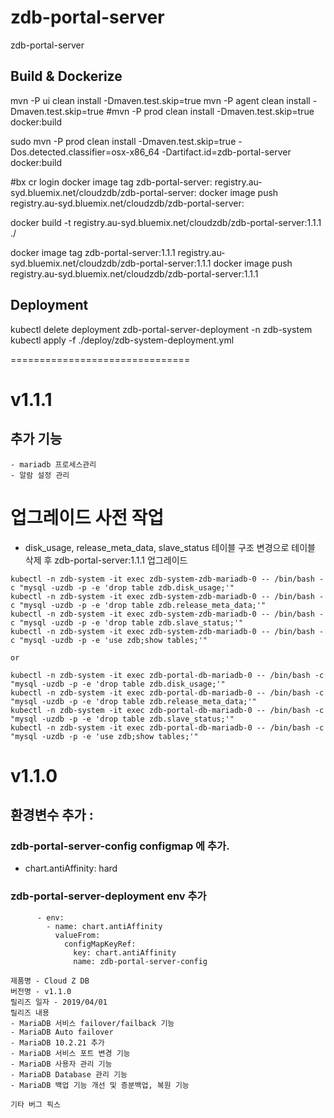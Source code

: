 # zdb-portal-server
zdb-portal-server

## Build & Dockerize
mvn -P ui clean install -Dmaven.test.skip=true
mvn -P agent clean install -Dmaven.test.skip=true
#mvn -P prod clean install -Dmaven.test.skip=true docker:build

sudo mvn -P prod clean install -Dmaven.test.skip=true -Dos.detected.classifier=osx-x86_64 -Dartifact.id=zdb-portal-server  docker:build

#bx cr login
docker image tag zdb-portal-server:<VERSION> registry.au-syd.bluemix.net/cloudzdb/zdb-portal-server:<VERSION>
docker image push registry.au-syd.bluemix.net/cloudzdb/zdb-portal-server:<VERSION>

docker build -t registry.au-syd.bluemix.net/cloudzdb/zdb-portal-server:1.1.1 ./

docker image tag zdb-portal-server:1.1.1 registry.au-syd.bluemix.net/cloudzdb/zdb-portal-server:1.1.1
docker image push registry.au-syd.bluemix.net/cloudzdb/zdb-portal-server:1.1.1

## Deployment
kubectl delete deployment zdb-portal-server-deployment -n zdb-system
kubectl apply -f ./deploy/zdb-system-deployment.yml

===============================
# v1.1.1
## 추가 기능
```
- mariadb 프로세스관리
- 알람 설정 관리

```
# 업그레이드 사전 작업
- disk_usage, release_meta_data, slave_status 테이블 구조 변경으로 테이블 삭제 후 zdb-portal-server:1.1.1 업그레이드
```
kubectl -n zdb-system -it exec zdb-system-zdb-mariadb-0 -- /bin/bash -c "mysql -uzdb -p -e 'drop table zdb.disk_usage;'"
kubectl -n zdb-system -it exec zdb-system-zdb-mariadb-0 -- /bin/bash -c "mysql -uzdb -p -e 'drop table zdb.release_meta_data;'"
kubectl -n zdb-system -it exec zdb-system-zdb-mariadb-0 -- /bin/bash -c "mysql -uzdb -p -e 'drop table zdb.slave_status;'"
kubectl -n zdb-system -it exec zdb-system-zdb-mariadb-0 -- /bin/bash -c "mysql -uzdb -p -e 'use zdb;show tables;'"

or

kubectl -n zdb-system -it exec zdb-portal-db-mariadb-0 -- /bin/bash -c "mysql -uzdb -p -e 'drop table zdb.disk_usage;'"
kubectl -n zdb-system -it exec zdb-portal-db-mariadb-0 -- /bin/bash -c "mysql -uzdb -p -e 'drop table zdb.release_meta_data;'"
kubectl -n zdb-system -it exec zdb-portal-db-mariadb-0 -- /bin/bash -c "mysql -uzdb -p -e 'drop table zdb.slave_status;'"
kubectl -n zdb-system -it exec zdb-portal-db-mariadb-0 -- /bin/bash -c "mysql -uzdb -p -e 'use zdb;show tables;'"
```



# v1.1.0
## 환경변수 추가 :
 
### zdb-portal-server-config configmap 에 추가.
 - chart.antiAffinity: hard 
 
### zdb-portal-server-deployment env 추가 
```
      - env:
        - name: chart.antiAffinity
          valueFrom:
            configMapKeyRef:
              key: chart.antiAffinity
              name: zdb-portal-server-config
```

```
제품명 - Cloud Z DB
버전명 - v1.1.0
릴리즈 일자 - 2019/04/01
릴리즈 내용
- MariaDB 서비스 failover/failback 기능
- MariaDB Auto failover
- MariaDB 10.2.21 추가
- MariaDB 서비스 포트 변경 기능
- MariaDB 사용자 관리 기능
- MariaDB Database 관리 기능
- MariaDB 백업 기능 개선 및 증분백업, 복원 기능

기타 버그 픽스
```

        